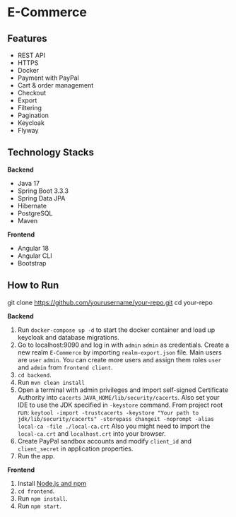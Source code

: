 # E-Commerce

## Features
- REST API
- HTTPS
- Docker
- Payment with PayPal
- Cart & order management
- Checkout
- Export
- Filtering
- Pagination
- Keycloak
- Flyway

## Technology Stacks
**Backend**
- Java 17
- Spring Boot 3.3.3
- Spring Data JPA
- Hibernate
- PostgreSQL
- Maven

**Frontend**
- Angular 18
- Angular CLI
- Bootstrap

## How to  Run

git clone https://github.com/yourusername/your-repo.git
cd your-repo

**Backend**

1. Run `docker-compose up -d` to start the docker container and load up keycloak and database migrations.
2. Go to localhost:9090 and log in with `admin` `admin` as credentials. Create a new realm `E-Commerce` by importing `realm-export.json` file.
   Main users are `user` `admin`. You can create more users and assign them roles `user` and `admin` from `frontend client`.
3. `cd backend`.
4. Run `mvn clean install`
5. Open a terminal with admin privileges and Import self-signed Certificate Authority into `cacerts` `JAVA_HOME/lib/security/cacerts`. 
   Also set your IDE to use the JDK specified in `-keystore` command.
   From project root run: `keytool -import -trustcacerts -keystore "Your path to jdk/lib/security/cacerts" -storepass changeit -noprompt -alias local-ca -file ./local-ca.crt`
   Also you might need to import the `local-ca.crt` and `localhost.crt` into your browser.
6. Create PayPal sandbox accounts and modify `client_id` and `client_secret` in application properties.
7. Run the app.

**Frontend**
1. Install [Node.js and npm](https://www.npmjs.com/get-npm)
2. `cd frontend`.
3. Run `npm install`.
4. Run `npm start`.
